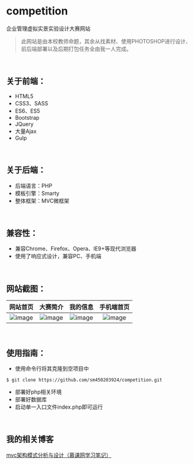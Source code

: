 # competition
企业管理虚拟实景实验设计大赛网站

> 此网站是由本校教师命题，其余从找素材、使用PHOTOSHOP进行设计、前后端部署以及后期打包任务全由我一人完成。
<br>

## 关于前端：
- HTML5
- CSS3、SASS
- ES6、ES5
- Bootstrap
- JQuery
- 大量Ajax
- Gulp
<br>

## 关于后端：
- 后端语言：PHP
- 模板引擎：Smarty
- 整体框架：MVC微框架
<br>

## 兼容性：
- 兼容Chrome、Firefox、Opera、IE9+等现代浏览器
- 使用了响应式设计，兼容PC、手机端
<br>

## 网站截图：
| **网站首页** | **大赛简介** | **我的信息** | **手机端首页** |  
| :---: |:---:| :---:|  :---:|  
| ![image](https://github.com/sm450203924/competition/raw/master/screenshots/homepage.png)|![image](https://github.com/sm450203924/competition/raw/master/screenshots/competition-intro.png)|![image](https://github.com/sm450203924/competition/raw/master/screenshots/personal-myinfo.png)|![image](https://github.com/sm450203924/competition/raw/master/screenshots/homepage-phone.png) | 
<br>

## 使用指南：
- 使用命令行将其克隆到空项目中
```shell  
$ git clone https://github.com/sm450203924/competition.git
```  
- 部署好php相关环境
- 部署好数据库
- 启动单一入口文件index.php即可运行
<br>

## 我的相关博客
<a href="https://blog.csdn.net/qq_37431724/article/details/88604964" target="_blank">mvc架构模式分析与设计（慕课网学习笔记）</a>
